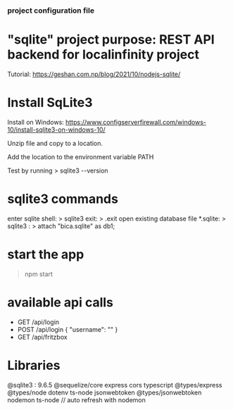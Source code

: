 ### project configuration file

# "sqlite" project purpose: REST API backend for localinfinity project

Tutorial: https://geshan.com.np/blog/2021/10/nodejs-sqlite/

# Install SqLite3

Install on Windows: https://www.configserverfirewall.com/windows-10/install-sqlite3-on-windows-10/

Unzip file and copy to a location.

Add the location to the environment variable PATH

Test by running > sqlite3 --version

# sqlite3 commands

enter sqlite shell: > sqlite3
exit: > .exit
open existing database file \*.sqlite: > sqlite3 : > attach "bica.sqlite" as db1;

# start the app

> npm start

# available api calls

- GET /api/login
- POST /api/login
  {
  "username": ""
  }
- GET /api/fritzbox

# Libraries

@sqlite3 : 9.6.5
@sequelize/core
express
cors
typescript
@types/express
@types/node
dotenv
ts-node
jsonwebtoken
@types/jsonwebtoken
nodemon ts-node // auto refresh with nodemon
